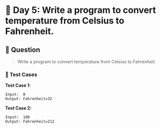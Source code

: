 # 📅 Day 5: Write a program to convert temperature from Celsius to Fahrenheit.

## 📝 Question

> Write a program to convert temperature from Celsius to Fahrenheit.

### 🧪 Test Cases

**Test Case 1:**
```
Input:  0
Output: Fahrenheit=32
```
**Test Case 2:**
```
Input:  100
Output: Fahrenheit=212
```
